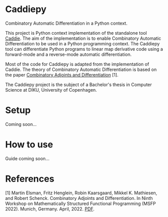<!-- # caddie [![CI](https://github.com/diku-dk/caddie/workflows/CI/badge.svg)](https://github.com/diku-dk/caddie/actions) -->
# Caddiepy

Combinatory Automatic Differentiation in a Python context.

This project is Python context implementation of the standalone tool [Caddie](https://github.com/diku-dk/caddie). 
The aim of the implementation is to enable Combinatory Automatic Differentiation to be used in a Python programming context. 
The Caddiepy tool can differentiate Python programs to linear map derivative code using a forward-mode and a reverse-mode automatic differentiation.

Most of the code for Caddiepy is adapted from the implementation of Caddie. The theory of Combinatory Automatic Differentiation is based on the paper [Combinatory Adjoints and Differentiation](https://elsman.com/pdf/msfp22.pdf) [1].

The Caddiepy project is the subject of a Bachelor's thesis in Computer Science at DIKU, University of Copenhagen.


# Setup

Coming soon...


# How to use

Guide coming soon...


# References

[1] Martin Elsman, Fritz Henglein, Robin Kaarsgaard, Mikkel K. Mathiesen, and Robert Schenck. Combinatory Adjoints and Differentiation. In Ninth Workshop on Mathematically Structured Functional Programming (MSFP 2022). Munich, Germany. April, 2022. [PDF](https://elsman.com/pdf/msfp22.pdf).
